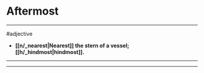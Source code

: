 # Aftermost
---
#adjective
- **[[n/_nearest|Nearest]] the stern of a vessel; [[h/_hindmost|hindmost]].**
---
---
